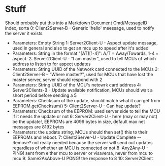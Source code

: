 Stuff
============


Should probably put this into a Markdown Document
Cmd/MessageID index, sorta
0: Client2Server-B - Generic 'hello' meessage, used to notify the server it exists
- Parameters: Empty String
1: Server2Client-U - Aspect update message, used in general and also to get an mcu up to speed after it's added
- Parameters: String in the format "[AT][1-4]": A/T = Away/Towards, 1-4 = aspect. 
2: Server2Client-U - "I am master", used to tell MCUs of which address to listen to for aspect updates
- Parameters: String UUID of the Network card connected to the MCUs
3: Client2Server-B - "Where master?", used for MCUs that have lost the master server, server should respond with 2
- Parameters: String UUID of the MCU's netowrk card address
4: Server2Clients-B - Update available notification, MCUs should wait a short period before sending a 5
- Parameters: Checksum of the update, should match what it can get from EEPROM.getChecksum()
5: Client2Server-U - Can haz update?
- Parameters: Checksum of the EEPROM: used server side to tell the MCU if it needs the update or not
6: Server2Client-U - here (may or may not) be the update!, EEPROMs are 4096 bytes in size, default max net messages are 8192 bytes
- Parameters: the update string, MCUs should then set() this to their EEPROMs and reboot.
7: Client2Server-U - Update Complete -- Remove? not really needed because the server will send out updates regardless of whether an MCU is connected or not
8: Any2Any-U - PING! sent from either mcu to server or visaversa, never from mcu to mcu
9: Same2AsAbove-U PONG! the response to 8
10: Server2Client


